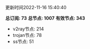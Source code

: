 更新时间2022-11-16 15:40:40

**总订阅: 73**
**总节点: 1007**
**有效节点: 343**
- v2ray节点: 214
- trojan节点: 78
- ss节点: 51
